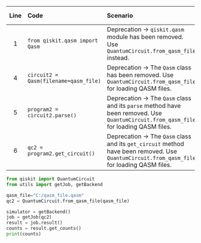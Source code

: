 | Line | Code | Scenario | Scenario Id | Reference | Artifact | Refactoring |
| :--: | :--- | :------- | :---------: | :-------: | :------- | :---------- |
| 1 | `from qiskit.qasm import Qasm` | Deprecation -> `qiskit.qasm` module has been removed. Use `QuantumCircuit.from_qasm_file` instead. | * | internal | qiskit.qasm.Qasm | |
| 4 | `circuit2 = Qasm(filename=qasm_file)` | Deprecation -> The `Qasm` class has been removed. Use `QuantumCircuit.from_qasm_file` for loading QASM files. | * | internal | qiskit.qasm.Qasm | `qc2 = QuantumCircuit.from_qasm_file(qasm_file)` |
| 5 | `program2 = circuit2.parse()` | Deprecation -> The `Qasm` class and its `parse` method have been removed. Use `QuantumCircuit.from_qasm_file` for loading QASM files. | * | internal | Qasm.parse | |
| 6 | `qc2 = program2.get_circuit()` | Deprecation -> The `Qasm` class and its `get_circuit` method have been removed. Use `QuantumCircuit.from_qasm_file` for loading QASM files. | * | internal | Qasm.get_circuit | |


```python
from qiskit import QuantumCircuit
from utils import getJob, getBackend

qasm_file="C:/qasm_file.qasm"
qc2 = QuantumCircuit.from_qasm_file(qasm_file)

simulator = getBackend()
job = getJob(qc2)
result = job.result()
counts = result.get_counts()
print(counts)
```
